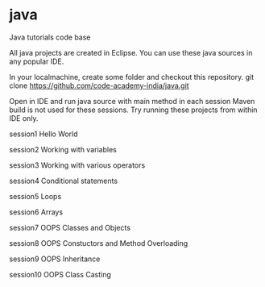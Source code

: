 # java
Java tutorials code base

All java projects are created in Eclipse.
You can use these java sources in any popular IDE.

In your localmachine, create some folder and checkout this repository.
git clone https://github.com/code-academy-india/java.git

Open in IDE and run java source with main method in each session
Maven build is not used for these sessions.
Try running these projects from within IDE only.

session1
	Hello World

session2
	Working with variables

session3
	Working with various operators

session4
	Conditional statements

session5
	Loops

session6
	Arrays

session7
	OOPS Classes and Objects

session8
	OOPS Constuctors and Method Overloading
	
session9
	OOPS Inheritance

session10
	OOPS Class Casting	